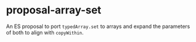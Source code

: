 # proposal-array-set
An ES proposal to port `typedArray.set` to arrays and expand the parameters of both to align with `copyWithin`.
